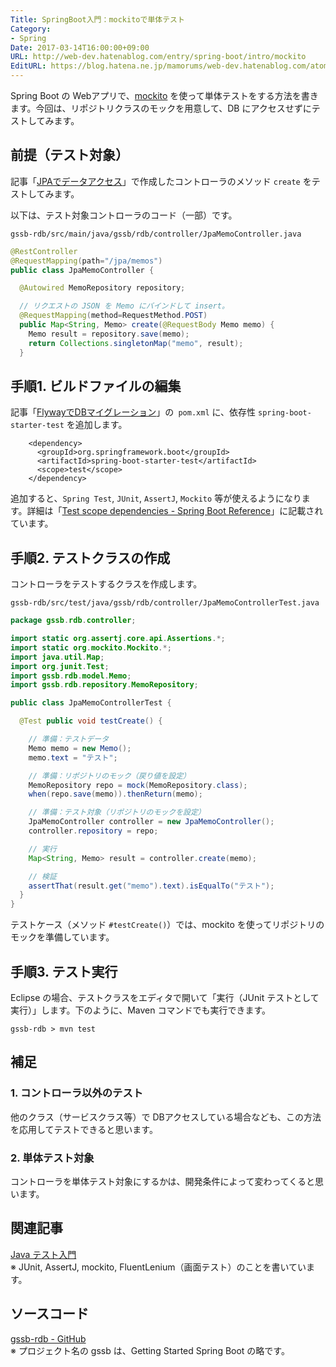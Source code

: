 ```yaml
---
Title: SpringBoot入門：mockitoで単体テスト
Category:
- Spring
Date: 2017-03-14T16:00:00+09:00
URL: http://web-dev.hatenablog.com/entry/spring-boot/intro/mockito
EditURL: https://blog.hatena.ne.jp/mamorums/web-dev.hatenablog.com/atom/entry/10328749687179107954
---
```


Spring Boot の Webアプリで、[mockito](http://site.mockito.org/) を使って単体テストをする方法を書きます。今回は、リポジトリクラスのモックを用意して、DB にアクセスせずにテストしてみます。


## 前提（テスト対象）
記事「[JPAでデータアクセス](/entry/spring-boot/intro/jpa)」で作成したコントローラのメソッド `create` をテストしてみます。

以下は、テスト対象コントローラのコード（一部）です。

`gssb-rdb/src/main/java/gssb/rdb/controller/JpaMemoController.java`

```java
@RestController
@RequestMapping(path="/jpa/memos")
public class JpaMemoController {

  @Autowired MemoRepository repository;

  // リクエストの JSON を Memo にバインドして insert。
  @RequestMapping(method=RequestMethod.POST)
  public Map<String, Memo> create(@RequestBody Memo memo) {
    Memo result = repository.save(memo);
    return Collections.singletonMap("memo", result);
  }
```


## 手順1. ビルドファイルの編集
記事「[FlywayでDBマイグレーション](/entry/spring-boot/intro/flyway)」の` pom.xml` に、依存性 `spring-boot-starter-test` を追加します。

```
    <dependency>
      <groupId>org.springframework.boot</groupId>
      <artifactId>spring-boot-starter-test</artifactId>
      <scope>test</scope>
    </dependency>
```

追加すると、`Spring Test`, `JUnit`, `AssertJ`, `Mockito` 等が使えるようになります。詳細は「[Test scope dependencies - Spring Boot Reference](https://docs.spring.io/spring-boot/docs/current/reference/htmlsingle/#boot-features-test-scope-dependencies)」に記載されています。


## 手順2. テストクラスの作成
コントローラをテストするクラスを作成します。

`gssb-rdb/src/test/java/gssb/rdb/controller/JpaMemoControllerTest.java`

```java
package gssb.rdb.controller;

import static org.assertj.core.api.Assertions.*;
import static org.mockito.Mockito.*;
import java.util.Map;
import org.junit.Test;
import gssb.rdb.model.Memo;
import gssb.rdb.repository.MemoRepository;

public class JpaMemoControllerTest {

  @Test public void testCreate() {

    // 準備：テストデータ
    Memo memo = new Memo();
    memo.text = "テスト";

    // 準備：リポジトリのモック（戻り値を設定）
    MemoRepository repo = mock(MemoRepository.class);
    when(repo.save(memo)).thenReturn(memo);

    // 準備：テスト対象（リポジトリのモックを設定）
    JpaMemoController controller = new JpaMemoController();
    controller.repository = repo;

    // 実行
    Map<String, Memo> result = controller.create(memo);

    // 検証
    assertThat(result.get("memo").text).isEqualTo("テスト");
  }
}
```

テストケース（メソッド `#testCreate()`）では、mockito を使ってリポジトリのモックを準備しています。


## 手順3. テスト実行
Eclipse の場合、テストクラスをエディタで開いて「実行（JUnit テストとして実行）」します。下のように、Maven コマンドでも実行できます。

```
gssb-rdb > mvn test
```


## 補足
### 1. コントローラ以外のテスト
他のクラス（サービスクラス等）で DBアクセスしている場合なども、この方法を応用してテストできると思います。

### 2. 単体テスト対象
コントローラを単体テスト対象にするかは、開発条件によって変わってくると思います。


## 関連記事
[Java テスト入門](/entry/java/test/table-of-contents)  
※ JUnit, AssertJ, mockito, FluentLenium（画面テスト）のことを書いています。


## ソースコード
[gssb-rdb - GitHub](https://github.com/mamorum/blog/tree/master/code/gssb-rdb)  
※ プロジェクト名の gssb は、Getting Started Spring Boot の略です。
